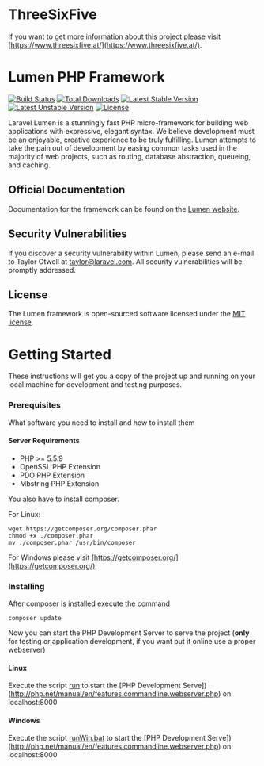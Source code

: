 # ThreeSixFive

If you want to get more information about this project please visit [https://www.threesixfive.at/](https://www.threesixfive.at/).

# Lumen PHP Framework

[![Build Status](https://travis-ci.org/laravel/lumen-framework.svg)](https://travis-ci.org/laravel/lumen-framework)
[![Total Downloads](https://poser.pugx.org/laravel/lumen-framework/d/total.svg)](https://packagist.org/packages/laravel/lumen-framework)
[![Latest Stable Version](https://poser.pugx.org/laravel/lumen-framework/v/stable.svg)](https://packagist.org/packages/laravel/lumen-framework)
[![Latest Unstable Version](https://poser.pugx.org/laravel/lumen-framework/v/unstable.svg)](https://packagist.org/packages/laravel/lumen-framework)
[![License](https://poser.pugx.org/laravel/lumen-framework/license.svg)](https://packagist.org/packages/laravel/lumen-framework)

Laravel Lumen is a stunningly fast PHP micro-framework for building web applications with expressive, elegant syntax. We believe development must be an enjoyable, creative experience to be truly fulfilling. Lumen attempts to take the pain out of development by easing common tasks used in the majority of web projects, such as routing, database abstraction, queueing, and caching.

## Official Documentation

Documentation for the framework can be found on the [Lumen website](https://lumen.laravel.com/docs).

## Security Vulnerabilities

If you discover a security vulnerability within Lumen, please send an e-mail to Taylor Otwell at taylor@laravel.com. All security vulnerabilities will be promptly addressed.

## License

The Lumen framework is open-sourced software licensed under the [MIT license](https://opensource.org/licenses/MIT).


# Getting Started

These instructions will get you a copy of the project up and running on your local machine for development and testing purposes.

### Prerequisites

What software you need to install and how to install them

#### Server Requirements

* PHP >= 5.5.9
* OpenSSL PHP Extension
* PDO PHP Extension
* Mbstring PHP Extension

You also have to install composer.

For Linux:
```
wget https://getcomposer.org/composer.phar
chmod +x ./composer.phar 
mv ./composer.phar /usr/bin/composer
```
For Windows please visit [https://getcomposer.org/](https://getcomposer.org/).

### Installing

After composer is installed execute the command
```
composer update
```

Now you can start the PHP Development Server to serve the project (**only** for testing or application development, if you want put it online use a proper webserver)

#### Linux

Execute the script [run](run) to start the [PHP Development Serve])(http://php.net/manual/en/features.commandline.webserver.php) on localhost:8000

#### Windows

Execute the script [runWin.bat](runWin.bat) to start the [PHP Development Serve])(http://php.net/manual/en/features.commandline.webserver.php) on localhost:8000

